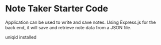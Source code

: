 # Note Taker Starter Code

Application can be used to write and save notes. Using Express.js for the back end, it will save and retrieve note data from a JSON file.





uniqid installed
